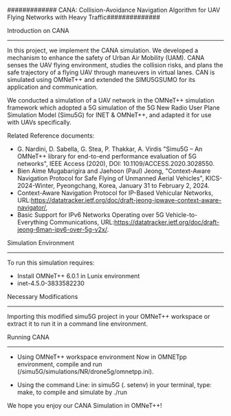 ############# CANA: Collision-Avoidance Navigation Algorithm for UAV Flying Networks with Heavy Traffic##############

Introduction on CANA
______________________________
In this project, we implement the CANA simulation. We developed a mechanism to enhance the safety of Urban Air Mobility (UAM). CANA senses the UAV flying environment, studies the collision risks, and plans the safe trajectory of a flying UAV through maneuvers in virtual lanes. CAN is simulated using OMNeT++ and extended the SIMU5GSUMO for its application and communication.

We conducted a simulation of a UAV network in the OMNeT++ simulation framework which adopted a 5G simulation of the 5G New Radio User Plane Simulation Model
(Simu5G) for INET & OMNeT++, and adapted it for use with UAVs specifically.

Related Reference documents:

- G. Nardini, D. Sabella, G. Stea, P. Thakkar, A. Virdis "Simu5G – An OMNeT++ library for end-to-end performance evaluation of 5G networks", IEEE Access (2020), DOI: 10.1109/ACCESS.2020.3028550.
- Bien Aime Mugabarigira and Jaehoon (Paul) Jeong, "Context-Aware Navigation Protocol for Safe Flying of Unmanned Aerial Vehicles", KICS-2024-Winter, Pyeongchang, Korea, January 31 to February 2, 2024.
- Context-Aware Navigation Protocol for IP-Based Vehicular Networks, URL:https://datatracker.ietf.org/doc/draft-jeong-ipwave-context-aware-navigator/,
- Basic Support for IPv6 Networks Operating over 5G Vehicle-to-Everything Communications, URL:https://datatracker.ietf.org/doc/draft-jeong-6man-ipv6-over-5g-v2x/.

Simulation Environment
________________________
To run this simulation requires:
- Install OMNeT++ 6.0.1 in Lunix environment
- inet-4.5.0-3833582230

Necessary Modifications
_________________________
Importing this modified simu5G project in your OMNeT++ workspace or extract it to run it in a command line environment.

Running CANA
_______________
- Using OMNeT++ workspace environment
    Now in OMNETpp environment, compile and run (/simu5G/simulations/NR/drone5g/omnetpp.ini).

- Using the command Line:
    in simu5G (. setenv)
    in your terminal, type: make, to compile
    and simulate by ./run
    
We hope you enjoy our CANA Simulation in OMNeT++!
